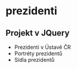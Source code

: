 # prezidenti
## Projekt v JQuery
* Prezidenti v Ústavě ČR
* Portréty prezidentů
* Sídla prezidentů

